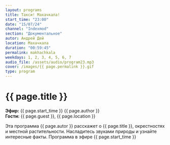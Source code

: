 ```yaml
---
layout: programs
title: Такси! Махачкала!
start_time: "23:00"
date: "15/07/24"
channel: "Indexmod"
section: "Документальное"
autor: Андрей Дей
location: Махачкала
duration: "00:59:45"
permalink: makhachkala
weekdays: 1, 2, 3, 4, 5, 6, 7
audio_file: /assets/audio/program23.mp3
cover: /images/{{ page.permalink }}.gif
type: program
---
```


# {{ page.title }}

**Эфир:** {{ page.start_time }} {{ page.author }}  
**Гости:** {{ page.guest }}, {{ page.location }}

Эта программа {{ page.autor }} расскажет о {{ page.title }}, окрестностях и местной растительности. Насладитесь звуками природы и узнайте интересные факты. Программа в эфире {{ page.start_time }}

<p><audio id="audio-player">
  <source src="{{ page.audio_file }}" type="audio/mpeg">
  Ваш браузер не поддерживает воспроизведение аудио.
</audio></p>
